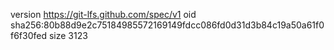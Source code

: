 version https://git-lfs.github.com/spec/v1
oid sha256:80b88d9e2c75184985572169149fdcc086fd0d31d3b84c19a50a61f0f6f30fed
size 3123
